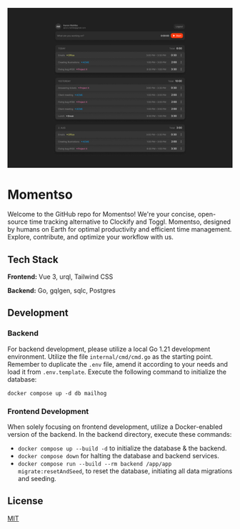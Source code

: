 
![momentso.png](assets/momentso.png)

# Momentso

Welcome to the GitHub repo for Momentso! We're your concise, open-source time tracking alternative to Clockify and Toggl. Momentso, designed by humans on Earth for optimal productivity and efficient time management. Explore, contribute, and optimize your workflow with us.

## Tech Stack

**Frontend:** Vue 3, urql, Tailwind CSS

**Backend:** Go, gqlgen, sqlc, Postgres

## Development

### Backend

For backend development, please utilize a local Go 1.21 development environment. Utilize the file `internal/cmd/cmd.go` as the starting point. Remember to duplicate the `.env` file, amend it according to your needs and load it from `.env.template`. Execute the following command to initialize the database:

    docker compose up -d db mailhog

### Frontend Development

When solely focusing on frontend development, utilize a Docker-enabled version of the backend. In the backend directory, execute these commands:

* `docker compose up --build -d` to initialize the database & the backend.
* `docker compose down` for halting the database and backend services.  
* `docker compose run --build --rm backend /app/app migrate:resetAndSeed`, to reset the database, initiating all data migrations and seeding.


## License

[MIT](https://choosealicense.com/licenses/mit/)

